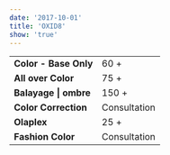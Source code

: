 ```yaml
---
date: '2017-10-01'
title: 'OXID8'
show: 'true'
---
```


<table style="padding-bottom: 1.25rem">
  <tr><td><strong>Color - Base Only</strong></td><td><span>60 +</span></td></tr>
  <tr><td><strong>All over Color</strong></td><td><span>75 +</span></td></tr>
  <tr><td><strong>Balayage | ombre</strong></td><td><span>150 +</span></td></tr>
  <tr><td><strong>Color Correction</strong></td><td><span>Consultation</span></td></tr>
  <tr><td><strong>Olaplex</strong></td><td><span>25 +</span></td></tr>
  <tr><td><strong>Fashion Color</strong></td><td><span>Consultation</span></td></tr>
</table>
